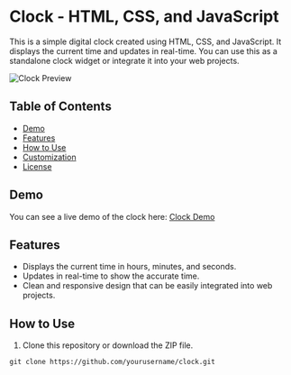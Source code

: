 # Clock - HTML, CSS, and JavaScript

This is a simple digital clock created using HTML, CSS, and JavaScript. It displays the current time and updates in real-time. You can use this as a standalone clock widget or integrate it into your web projects.

![Clock Preview](clock-preview.png)

## Table of Contents

- [Demo](#demo)
- [Features](#features)
- [How to Use](#how-to-use)
- [Customization](#customization)
- [License](#license)

## Demo

You can see a live demo of the clock here: [Clock Demo](https://example.com/clock)

## Features

- Displays the current time in hours, minutes, and seconds.
- Updates in real-time to show the accurate time.
- Clean and responsive design that can be easily integrated into web projects.

## How to Use

1. Clone this repository or download the ZIP file.

```shell
git clone https://github.com/yourusername/clock.git
